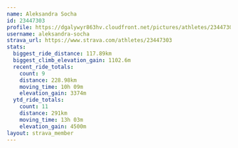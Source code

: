 ```yaml
---
name: Aleksandra Socha
id: 23447303
profile: https://dgalywyr863hv.cloudfront.net/pictures/athletes/23447303/14745546/4/large.jpg
username: aleksandra-socha
strava_url: https://www.strava.com/athletes/23447303
stats:
  biggest_ride_distance: 117.89km
  biggest_climb_elevation_gain: 1102.6m
  recent_ride_totals:
    count: 9
    distance: 228.98km
    moving_time: 10h 09m
    elevation_gain: 3374m
  ytd_ride_totals:
    count: 11
    distance: 291km
    moving_time: 13h 03m
    elevation_gain: 4500m
layout: strava_member
--- 
```

